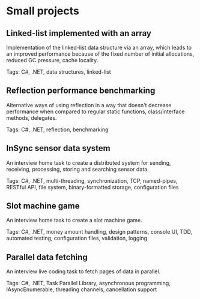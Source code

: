 # Small projects

## Linked-list implemented with an array

Implementation of the linked-list data structure via an array, which leads to an improved performance because of the fixed number of initial allocations, reduced GC pressure, cache locality.

Tags: C#, .NET, data structures, linked-list

## Reflection performance benchmarking

Alternative ways of using reflection in a way that doesn't decrease performance when compared to regular static functions, class/interface methods, delegates.

Tags: C#, .NET, reflection, benchmarking

## InSync sensor data system

An interview home task to create a distributed system for sending, receiving, processing, storing and searching sensor data. 

Tags: C#, .NET, multi-threading, synchronization, TCP, named-pipes, RESTful API, file system, binary-formatted storage, configuration files

## Slot machine game

An interview home task to create a slot machine game. 

Tags: C#, .NET, money amount handling, design patterns, console UI, TDD, automated testing, configuration files, validation, logging

## Parallel data fetching

An interview live coding task to fetch pages of data in parallel.

Tags: C#, .NET, Task Parallel Library, asynchronous programming, IAsyncEnumerable, threading channels, cancellation support
